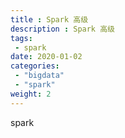 ```yaml
---
title : Spark 高级
description : Spark 高级
tags:
 - spark
date: 2020-01-02
categories:
 - "bigdata"
 - "spark"
weight: 2
---
```



spark

<!--more-->


